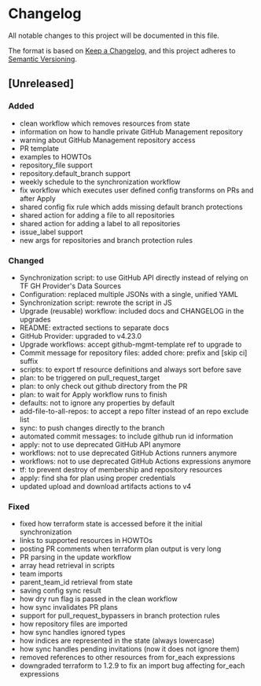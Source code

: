 # Changelog
All notable changes to this project will be documented in this file.

The format is based on [Keep a Changelog](https://keepachangelog.com/en/1.0.0/),
and this project adheres to [Semantic Versioning](https://semver.org/spec/v2.0.0.html).

## [Unreleased]
### Added
- clean workflow which removes resources from state
- information on how to handle private GitHub Management repository
- warning about GitHub Management repository access
- PR template
- examples to HOWTOs
- repository_file support
- repository.default_branch support
- weekly schedule to the synchronization workflow
- fix workflow which executes user defined config transforms on PRs and after Apply
- shared config fix rule which adds missing default branch protections
- shared action for adding a file to all repositories
- shared action for adding a label to all repositories
- issue_label support
- new args for repositories and branch protection rules

### Changed
- Synchronization script: to use GitHub API directly instead of relying on TF GH Provider's Data Sources
- Configuration: replaced multiple JSONs with a single, unified YAML
- Synchronization script: rewrote the script in JS
- Upgrade (reusable) workflow: included docs and CHANGELOG in the upgrades
- README: extracted sections to separate docs
- GitHub Provider: upgraded to v4.23.0
- Upgrade workflows: accept github-mgmt-template ref to upgrade to
- Commit message for repository files: added chore: prefix and [skip ci] suffix
- scripts: to export tf resource definitions and always sort before save
- plan: to be triggered on pull_request_target
- plan: to only check out github directory from the PR
- plan: to wait for Apply workflow runs to finish
- defaults: not to ignore any properties by default
- add-file-to-all-repos: to accept a repo filter instead of an repo exclude list
- sync: to push changes directly to the branch
- automated commit messages: to include github run id information
- apply: not to use deprecated GitHub API anymore
- workflows: not to use deprecated GitHub Actions runners anymore
- workflows: not to use deprecated GitHub Actions expressions anymore
- tf: to prevent destroy of membership and repository resources
- apply: find sha for plan using proper credentials
- updated upload and download artifacts actions to v4

### Fixed
- fixed how terraform state is accessed before it the initial synchronization
- links to supported resources in HOWTOs
- posting PR comments when terraform plan output is very long
- PR parsing in the update workflow
- array head retrieval in scripts
- team imports
- parent_team_id retrieval from state
- saving config sync result
- how dry run flag is passed in the clean workflow
- how sync invalidates PR plans
- support for pull_request_bypassers in branch protection rules
- how repository files are imported
- how sync handles ignored types
- how indices are represented in the state (always lowercase)
- how sync handles pending invitations (now it does not ignore them)
- removed references to other resources from for_each expressions
- downgraded terraform to 1.2.9 to fix an import bug affecting for_each expressions
